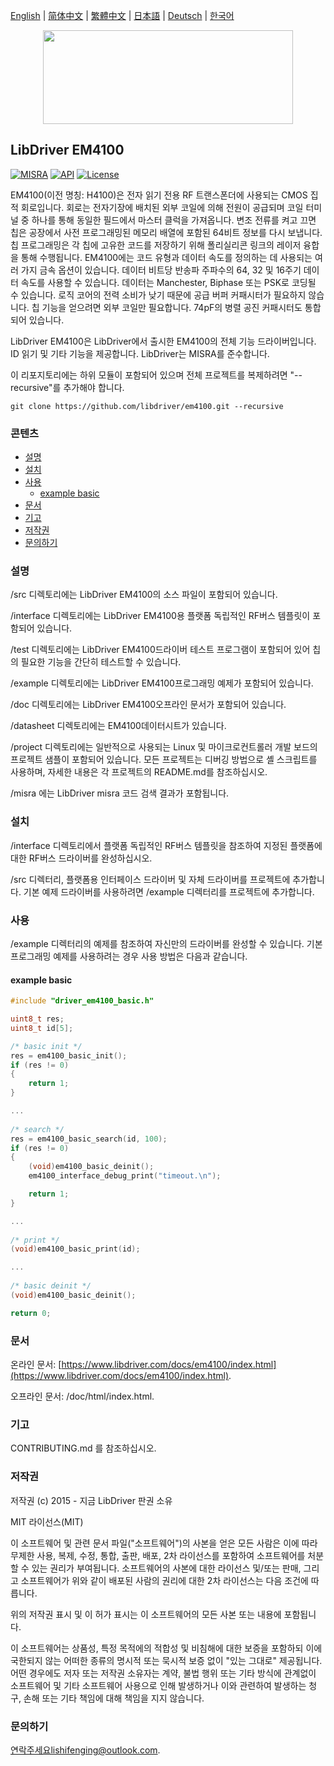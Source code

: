 [English](/README.md) | [ 简体中文](/README_zh-Hans.md) | [繁體中文](/README_zh-Hant.md) | [日本語](/README_ja.md) | [Deutsch](/README_de.md) | [한국어](/README_ko.md)

<div align=center>
<img src="/doc/image/logo.svg" width="400" height="150"/>
</div>

## LibDriver EM4100

[![MISRA](https://img.shields.io/badge/misra-compliant-brightgreen.svg)](/misra/README.md) [![API](https://img.shields.io/badge/api-reference-blue.svg)](https://www.libdriver.com/docs/em4100/index.html) [![License](https://img.shields.io/badge/license-MIT-brightgreen.svg)](/LICENSE)

EM4100(이전 명칭: H4100)은 전자 읽기 전용 RF 트랜스폰더에 사용되는 CMOS 집적 회로입니다. 회로는 전자기장에 배치된 외부 코일에 의해 전원이 공급되며 코일 터미널 중 하나를 통해 동일한 필드에서 마스터 클럭을 가져옵니다. 변조 전류를 켜고 끄면 칩은 공장에서 사전 프로그래밍된 메모리 배열에 포함된 64비트 정보를 다시 보냅니다. 칩 프로그래밍은 각 칩에 고유한 코드를 저장하기 위해 폴리실리콘 링크의 레이저 융합을 통해 수행됩니다. EM4100에는 코드 유형과 데이터 속도를 정의하는 데 사용되는 여러 가지 금속 옵션이 있습니다. 데이터 비트당 반송파 주파수의 64, 32 및 16주기 데이터 속도를 사용할 수 있습니다. 데이터는 Manchester, Biphase 또는 PSK로 코딩될 수 있습니다. 로직 코어의 전력 소비가 낮기 때문에 공급 버퍼 커패시터가 필요하지 않습니다. 칩 기능을 얻으려면 외부 코일만 필요합니다. 74pF의 병렬 공진 커패시터도 통합되어 있습니다.

LibDriver EM4100은 LibDriver에서 출시한 EM4100의 전체 기능 드라이버입니다. ID 읽기 및 기타 기능을 제공합니다. LibDriver는 MISRA를 준수합니다.

이 리포지토리에는 하위 모듈이 포함되어 있으며 전체 프로젝트를 복제하려면 "--recursive"를 추가해야 합니다.

```shell
git clone https://github.com/libdriver/em4100.git --recursive
```

### 콘텐츠

  - [설명](#설명)
  - [설치](#설치)
  - [사용](#사용)
    - [example basic](#example-basic)
  - [문서](#문서)
  - [기고](#기고)
  - [저작권](#저작권)
  - [문의하기](#문의하기)

### 설명

/src 디렉토리에는 LibDriver EM4100의 소스 파일이 포함되어 있습니다.

/interface 디렉토리에는 LibDriver EM4100용 플랫폼 독립적인 RF버스 템플릿이 포함되어 있습니다.

/test 디렉토리에는 LibDriver EM4100드라이버 테스트 프로그램이 포함되어 있어 칩의 필요한 기능을 간단히 테스트할 수 있습니다.

/example 디렉토리에는 LibDriver EM4100프로그래밍 예제가 포함되어 있습니다.

/doc 디렉토리에는 LibDriver EM4100오프라인 문서가 포함되어 있습니다.

/datasheet 디렉토리에는 EM4100데이터시트가 있습니다.

/project 디렉토리에는 일반적으로 사용되는 Linux 및 마이크로컨트롤러 개발 보드의 프로젝트 샘플이 포함되어 있습니다. 모든 프로젝트는 디버깅 방법으로 셸 스크립트를 사용하며, 자세한 내용은 각 프로젝트의 README.md를 참조하십시오.

/misra 에는 LibDriver misra 코드 검색 결과가 포함됩니다.

### 설치

/interface 디렉토리에서 플랫폼 독립적인 RF버스 템플릿을 참조하여 지정된 플랫폼에 대한 RF버스 드라이버를 완성하십시오.

/src 디렉터리, 플랫폼용 인터페이스 드라이버 및 자체 드라이버를 프로젝트에 추가합니다. 기본 예제 드라이버를 사용하려면 /example 디렉터리를 프로젝트에 추가합니다.

### 사용

/example 디렉터리의 예제를 참조하여 자신만의 드라이버를 완성할 수 있습니다. 기본 프로그래밍 예제를 사용하려는 경우 사용 방법은 다음과 같습니다.

#### example basic

```C
#include "driver_em4100_basic.h"

uint8_t res;
uint8_t id[5];

/* basic init */
res = em4100_basic_init();
if (res != 0)
{
    return 1;
}

...
    
/* search */
res = em4100_basic_search(id, 100);
if (res != 0)
{
    (void)em4100_basic_deinit();
    em4100_interface_debug_print("timeout.\n");

    return 1;
}

...
    
/* print */
(void)em4100_basic_print(id);

...
    
/* basic deinit */
(void)em4100_basic_deinit();

return 0;
```

### 문서

온라인 문서: [https://www.libdriver.com/docs/em4100/index.html](https://www.libdriver.com/docs/em4100/index.html).

오프라인 문서: /doc/html/index.html.

### 기고

CONTRIBUTING.md 를 참조하십시오.

### 저작권

저작권 (c) 2015 - 지금 LibDriver 판권 소유

MIT 라이선스(MIT)

이 소프트웨어 및 관련 문서 파일("소프트웨어")의 사본을 얻은 모든 사람은 이에 따라 무제한 사용, 복제, 수정, 통합, 출판, 배포, 2차 라이선스를 포함하여 소프트웨어를 처분할 수 있는 권리가 부여됩니다. 소프트웨어의 사본에 대한 라이선스 및/또는 판매, 그리고 소프트웨어가 위와 같이 배포된 사람의 권리에 대한 2차 라이선스는 다음 조건에 따릅니다.

위의 저작권 표시 및 이 허가 표시는 이 소프트웨어의 모든 사본 또는 내용에 포함됩니다.

이 소프트웨어는 상품성, 특정 목적에의 적합성 및 비침해에 대한 보증을 포함하되 이에 국한되지 않는 어떠한 종류의 명시적 또는 묵시적 보증 없이 "있는 그대로" 제공됩니다. 어떤 경우에도 저자 또는 저작권 소유자는 계약, 불법 행위 또는 기타 방식에 관계없이 소프트웨어 및 기타 소프트웨어 사용으로 인해 발생하거나 이와 관련하여 발생하는 청구, 손해 또는 기타 책임에 대해 책임을 지지 않습니다.

### 문의하기

연락주세요lishifenging@outlook.com.